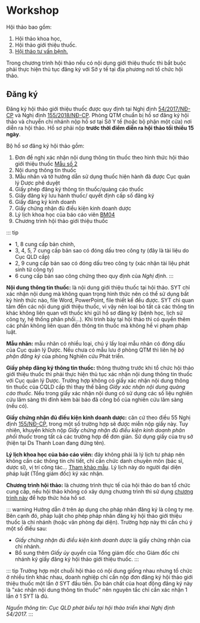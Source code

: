 # Workshop

Hội thảo bao gồm:
1. Hội thảo khoa học,
2. Hội thảo giới thiệu thuốc.
3. [Hội thảo tư vấn bệnh.](./consult.md)

Trong chương trình hội thảo nếu có nội dung giới thiệu thuốc thì bắt buộc phải thực hiện thủ tục đăng ký với Sở y tế tại địa phương nơi tổ chức hội thảo.

## Đăng ký
Đăng ký hội thảo giới thiệu thuốc được quy định tại Nghị định [54/2017/NĐ-CP](http://vbpl.vn/boyte/Pages/vbpq-van-ban-goc.aspx?ItemID=123255) và Nghị định [155/2018/NĐ-CP](https://luatvietnam.vn/y-te/nghi-dinh-155-2018-nd-cp-sua-doi-dieu-kien-dau-tu-kinh-doanh-linh-vuc-y-te-168800-d1.html).
Phòng QTM chuẩn bị hồ sơ đăng ký hội thảo và chuyển chi nhánh nộp hồ sơ tại Sở Y tế (hoặc bộ phận một cửa) nơi diễn ra hội thảo. Hồ sơ phải nộp **trước thời điểm diễn ra hội thảo tối thiểu 15 ngày**.

Bộ hồ sơ đăng ký hội thảo gồm:
1. Đơn đề nghị xác nhận nội dung thông tin thuốc theo hình thức hội thảo giới thiệu thuốc [Mẫu số 2](https://www.dropbox.com/s/216nibfao9p48k9/%C4%90%C6%A1n%20%C4%91%C4%83ng%20k%C3%BD%20h%E1%BB%99i%20th%E1%BA%A3o.docx?dl=0) <Badge text="bản chính" type="tip"/>
2. Nội dung thông tin thuốc <Badge text="dấu treo" type="warn"/>
3. Mẫu nhãn và tờ hướng dẫn sử dụng thuốc hiện hành đã được Cục quản lý Dược phê duyệt <Badge text="dấu treo" type="warn"/>
4. Giấy phép đăng ký thông tin thuốc/quảng cáo thuốc <Badge text="dấu treo" type="warn"/>
5. Giấy đăng ký lưu hành thuốc/ quyết định cấp số đăng ký <Badge text="dấu treo" type="warn"/>
6. Giấy đăng ký kinh doanh <Badge text="công chứng" type="error"/>
7. Giấy chứng nhận đủ điều kiện kinh doanh dược <Badge text="dấu treo" type="warn"/>
8. Lý lịch khoa học của báo cáo viên [BM04](https://www.hutech.edu.vn/khoaqtkd/giang-vien/bieu-mau/250-bi-u-m-u-ly-l-ch-khoa-h-c-gi-ng-vien) <Badge text="bản chính" type="tip"/>
9. Chương trình hội thảo giới thiệu thuốc <Badge text="dấu treo" type="warn"/>

::: tip
- 1, 8 cung cấp bản chính,
- 3, 4, 5, 7 cung cấp bản sao có đóng dấu treo công ty (đây là tài liệu do Cục QLD cấp)
- 2, 9 cung cấp bản sao có đóng dấu treo công ty (xác nhận tài liệu phát sinh từ công ty)
- 6 cung cấp bản sao công chứng theo quy định của *Nghị định*.
:::

**Nội dung thông tin thuốc:** là nội dung giới thiệu thuốc tại hội thảo. SYT chỉ xác nhận nội dung mà không quan trọng hình thức nên có thể sử dụng bất kỳ hình thức nào, file Word, PowerPoint, file thiết kế đều được. SYT chỉ quan tâm đến các nội dung giới thiệu thuốc, vì vậy nên loại bỏ tất cả các thông tin khác không liên quan với thuốc khi gửi hồ sơ đăng ký (bệnh học, lịch sử công ty, hệ thống phân phối...). Khi trình bày tại hội thảo thì có quyền thêm các phần không liên quan đến thông tin thuốc mà không hề vi phạm pháp luật.

**Mẫu nhãn:** mẫu nhãn có nhiều loại, chú ý lấy loại mẫu nhãn có đóng dấu của Cục quản lý Dược. Nếu chưa có mẫu lưu ở phòng QTM thì liên hệ *bộ phận đăng ký* của phòng Nghiên cứu Phát triển.

**Giấy phép đăng ký thông tin thuốc:** thông thường trước khi tổ chức hội thảo giới thiệu thuốc thì phải thực hiện thủ tục xác nhận nội dung thông tin thuốc với Cục quản lý Dược. Trường hợp không có giấy xác nhận nội dung thông tin thuốc của CQLD cấp thì thay thế bằng *Giấy xác nhận nội dung quảng cáo thuốc*. Nếu trong giấy xác nhận nội dung có sử dụng các số liệu nghiên cứu lâm sàng thì đính kèm bài báo đã công bố của nghiên cứu lâm sàng (nếu có).

**Giấy chứng nhận đủ điều kiện kinh doanh dược:** căn cứ theo điều 55 Nghị định [155/NĐ-CP](https://luatvietnam.vn/y-te/nghi-dinh-155-2018-nd-cp-sua-doi-dieu-kien-dau-tu-kinh-doanh-linh-vuc-y-te-168800-d1.html), trong một số trường hợp sẽ được miễn nộp giấy này. Tuy nhiên, khuyến khích nộp *Giấy chứng nhận đủ điều kiện kinh doanh phân phối thuốc* trong tất cả các trường hợp để đơn giản. Sử dụng giấy của trụ sở (hiện tại Ds Thanh Loan đang đứng tên).

**Lý lịch khoa học của báo cáo viên:** đây không phải là lý lịch tư pháp nên không cần các thông tin chi tiết, chỉ cần chức danh chuyên môn (bác sĩ, dược sĩ), vị trí công tác... [Tham khảo mẫu](https://www.hutech.edu.vn/khoaqtkd/giang-vien/bieu-mau/250-bi-u-m-u-ly-l-ch-khoa-h-c-gi-ng-vien). Lý lịch này do người đại diện pháp luật (Tổng giám đốc) ký xác nhận.

**Chương trình hội thảo:** là chương trình thực tế của hội thảo do ban tổ chức cung cấp, nếu hội thảo không có xây dựng chương trình thì sử dụng [chương trình này](https://www.dropbox.com/s/peku5tf2ksbhpy5/CHUONG%20TRINH%20HOI%20THAO-edit.docx?dl=0) để hợp thức hóa hồ sơ.

::: warning
Hướng dẫn ở trên áp dụng cho pháp nhân đăng ký là công ty mẹ. Bên cạnh đó, pháp luật cho phép pháp nhân đăng ký hội thảo giới thiệu thuốc là chi nhánh (hoặc văn phòng đại diện). Trường hợp này thì cần chú ý một số điều sau:
- *Giấy chứng nhận đủ điều kiện kinh doanh dược* là giấy chứng nhận của chi nhánh.
- Bổ sung thêm *Giấy ủy quyền* của Tổng giám đốc cho Giám đốc chi nhánh ký giấy đăng ký hội thảo giới thiệu thuốc.
:::

::: tip
Trường hợp một chuỗi hội thảo có nội dung giống nhau nhưng tổ chức ở nhiều tỉnh khác nhau, doanh nghiệp chỉ cần nộp đơn đăng ký hội thảo giới thiệu thuốc một lần ở SYT đầu tiên. Do bản chất của hoạt động đăng ký này là "xác nhận nội dung thông tin thuốc" nên nguyên tắc chỉ cần xác nhận 1 lần ở 1 SYT là đủ.

*Nguồn thông tin: Cục QLD phát biểu tại hội thảo triển khai Nghị định 54/2017.*
:::

